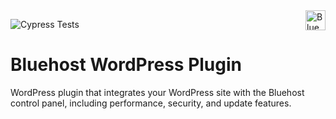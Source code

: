<a href="https://bluehost.com/" target="_blank">
    <img src="https://bluehost.com/resources/logos/bluehost.svg" alt="Bluehost Logo" title="Bluehost" align="right" height="32" />
</a>

![Cypress Tests](https://github.com/bluehost/bluehost-wordpress-plugin/workflows/Cypress%20Tests/badge.svg)

Bluehost WordPress Plugin
==========================

WordPress plugin that integrates your WordPress site with the Bluehost control panel, including performance, security, and update features. 
